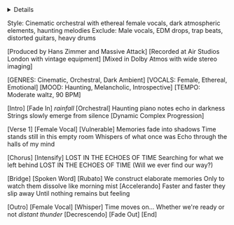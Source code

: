 <details>
temp=0.85
cfg=7.0
key=Aminor
time_signature=3/4
bpm=90
stereo_width=120
reverb=medium
delay_time=350ms
delay_feedback=20
dynamic_range=high
master_volume=0
rubato=moderate
</details>



Style: Cinematic orchestral with ethereal female vocals, dark atmospheric elements, haunting melodies
Exclude: Male vocals, EDM drops, trap beats, distorted guitars, heavy drums



[Produced by Hans Zimmer and Massive Attack]
[Recorded at Air Studios London with vintage equipment]
[Mixed in Dolby Atmos with wide stereo imaging]

[GENRES: Cinematic, Orchestral, Dark Ambient]
[VOCALS: Female, Ethereal, Emotional]
[MOOD: Haunting, Melancholic, Introspective]
[TEMPO: Moderate waltz, 90 BPM]

[Intro]
[Fade In]
*rainfall*
[Orchestral]
Haunting piano notes echo in darkness
Strings slowly emerge from silence
[Dynamic Complex Progression]

[Verse 1]
[Female Vocal]
[Vulnerable]
Memories fade into shadows
Time stands still in this empty room
Whispers of what once was
Echo through the halls of my mind

[Chorus]
[Intensify]
LOST IN THE ECHOES OF TIME
Searching for what we left behind
LOST IN THE ECHOES OF TIME
(Will we ever find our way?)

[Bridge]
[Spoken Word]
[Rubato]
We construct elaborate memories
Only to watch them dissolve like morning mist
[Accelerando]
Faster and faster they slip away
Until nothing remains but feeling

[Outro]
[Female Vocal]
[Whisper]
Time moves on...
Whether we're ready or not
*distant thunder*
[Decrescendo]
[Fade Out]
[End]
